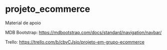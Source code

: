 # projeto_ecommerce

Material de apoio

MDB Bootstrap: https://mdbootstrap.com/docs/standard/navigation/navbar/

Trello: https://trello.com/b/cbvCJsjo/projeto-em-grupo-ecommerce

